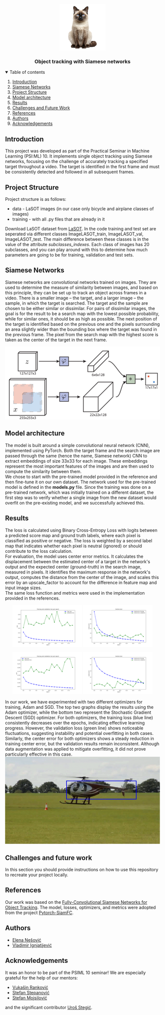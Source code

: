 <!-- PROJECT LOGO -->
<br />
<p align="center">
  <a href="https://github.com/catiaspsilva/README-template">
    <img src="images/siamese-cat-isolated-on-transparent-background-ai-generated-png.png" alt="Logo" width="150" height="150">
  </a>
  <h3 align="center">Object tracking with Siamese networks</h3>


<!-- TABLE OF CONTENTS -->
<details open="open">
  <summary>Table of contents</summary>
  <ol>
    <li><a href="#introduction">Introduction</a></li>
    <li><a href="#siamese-networks">Siamese Networks</a></li>
    <li><a href="#project-structure">Project Structure</a></li>
    <li><a href="#model-architecture">Model architecture</a></li>
    <li><a href="#results">Results</a></li>
    <li><a href="#challenges-and-future-work">Challenges and Future Work</a></li>
    <li><a href="#references">References</a></li>
    <li><a href="#authors">Authors</a></li>
    <li><a href="#acknowledgements">Acknowledgements</a></li>
  </ol>
</details>



<!-- Introduction -->
## <span id="introduction"> Introduction </span>

This project was developed as part of the Practical Seminar in Machine Learning (PSI:ML) 10. It implements single object tracking using Siamese networks, focusing on the challenge of accurately tracking a specified target throughout a video. The target is identified in the first frame and must be consistently detected and followed in all subsequent frames.

<!-- Project Structure -->
## <span id="project-structure"> Project Structure </span>
Project structure is as follows:
<ul>
  <li>data - LaSOT images (in our case only bicycle and airplane classes of images)</li>
  <li>training - with all .py files that are already in it</li>
</ul>
Download LaSOT dataset from <a href="https://onedrive.live.com/?authkey=%21AKDCa351cL3g44Q&id=83EEFE32EECC7F4B%2133234&cid=83EEFE32EECC7F4B">LaSOT</a>. In the code training and test set are seperated via different classes ImageLASOT_train, ImageLASOT_val, ImageLASOT_test. The main difference between these classes is in the value of the attribute <i>subclasses_indexes</i>. Each class of images has 20 subclasses, and you can play around with this to determine how much parameters are going to be for training, validation and test sets.

<!-- Siamese Networks -->
## <span id="siamese-networks"> Siamese Networks</span>
Siamese networks are convolutional networks trained on images. They are used to determine the measure of similarity between images, and based on this principle, they can be set up to track an object across frames in a video. There is a smaller image – the target, and a larger image – the sample, in which the target is searched. The target and the sample are chosen to be either similar or dissimilar. For pairs of dissimilar images, the goal is for the result to be a search map with the lowest possible probability, while for similar ones, it should be as high as possible. The next position of the target is identified based on the previous one and the pixels surrounding an area slightly wider than the bounding box where the target was found in the previous frame. The pixel from the search map with the highest score is taken as the center of the target in the next frame.
<br/>
<p align="center">
  <img src="images/siamese_network.png" alt="siamese network - principle" width="600">
</p>

<!-- Model arch -->
## <span id="model-architecture"> Model architecture </span>
The model is built around a simple convolutional neural network (CNN), implemented using PyTorch. Both the target frame and the search image are passed through the same (hence the name, Siamese network) CNN to extract embeddings of size 33x33 for each image. These embeddings represent the most important features of the images and are then used to compute the similarity between them. 
<br>We chose to start with the pre-trained model provided in the reference and then fine-tune it on our own dataset. The network used for the pre-trained model is defined in the **models.py** file.
Since the training was done on a pre-trained network, which was initially trained on a different dataset, the first step was to verify whether a single image from the new dataset would overfit on the pre-existing model, and we successfully achieved this.
<!-- Project Structure -->
## <span id="results"> Results </span>

The loss is calculated using Binary Cross-Entropy Loss with logits between a predicted score map and ground truth labels, where each pixel is classified as positive or negative. The loss is weighted by a second label map that indicates whether each pixel is neutral (ignored) or should contribute to the loss calculation. <br>For evaluation, the model uses center error metrics. It calculates the displacement between the estimated center of a target in the network's output and the expected center (ground-truth) in the search image, measured in pixels. It identifies the maximum response in the network's output, computes the distance from the center of the image, and scales this error by an upscale_factor to account for the difference in feature map and input image sizes. <br>
The same loss function and metrics were used in the implementation provided in the references.

<p align="center">
  <img src="images/adamloss.png" width="45%">
  <img src="images/center_error_adam.png" width="45%">
</p>

<p align="center">
  <img src="images/sgdloss.png" width="45%">
  <img src="images/center_error_sgd.png" width="45%">
</p>

In our work, we have experimented with two different optimizers for training, Adam and SGD. The top two graphs display the results using the Adam optimizer, while the bottom two represent the Stochastic Gradient Descent (SGD) optimizer. For both optimizers, the training loss (blue line) consistently decreases over the epochs, indicating effective learning progress. However, the validation loss (green line) shows noticeable fluctuations, suggesting instability and potential overfitting in both cases. Similarly, the center error for both optimizers shows a steady reduction in training center error, but the validation results remain inconsistent. Although data augmentation was applied to mitigate overfitting, it did not prove particularly effective in this case.
![Demo](images/output_video.gif)

<!-- Project Structure -->
## <span id="challenges-and-future-work"> Challenges and future work </span>

In this section you should provide instructions on how to use this repository to recreate your project locally.

<!-- Project Structure -->
## <span id="references"> References </span>

Our work was based on the <a href="https://arxiv.org/pdf/1606.09549">Fully-Convolutional Siamese Networks for Object Tracking</a>. The model, losses, optimizers, and metrics were adopted from the project <a href = "https://github.com/rafellerc/Pytorch-SiamFC">Pytorch-SiamFC</a>.

<!-- Authors -->
## Authors

<ul>
  <li>
    <a href="https://github.com/0elena0">Elena Nešović </a>
  </li>
  <li>
    <a href="https://github.com/Dovlane">Vladimir Ignjatijević</a>
  </li>
</ul>


<!-- ACKNOWLEDGEMENTS -->
## Acknowledgements

It was an honor to be part of the PSIML 10 seminar! We are especially grateful for the help of our mentors:
<ul>
  <li><a href="https://www.linkedin.com/in/vukasinrankovic/">Vukašin Ranković</a></li>
  <li><a href="https://www.linkedin.com/in/stefan-stepanovic/">Stefan Stepanović</a></li>
  <li><a href="https://www.linkedin.com/in/stefan-mojsilovic/">Stefan Mojsilović</a></li>
</ul>
and the significant contributor <a href="https://www.linkedin.com/in/urosstegic/">Uroš Stegić</a>.


